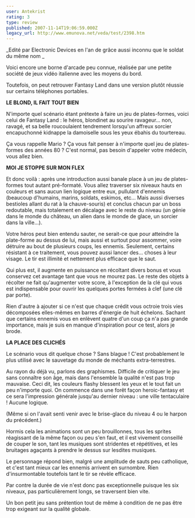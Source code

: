```yaml
---
user: Antekrist
rating: 3
type: review
published: 2007-11-14T19:06:59.000Z
legacy_url: http://www.emunova.net/veda/test/2398.htm
---
```

_Edité par Electronic Devices en l'an de grâce aussi inconnu que le soldat du même nom _  

  

Voici encore une borne d'arcade peu connue, réalisée par une petite société de jeux vidéo italienne avec les moyens du bord.  

Toutefois, on peut retrouver Fantasy Land dans une version plutôt réussie sur certains téléphones portables.  

  

**LE BLOND, IL FAIT TOUT BIEN**  

N'importe quel scénario étant prétexte à faire un jeu de plates-formes, voici celui de Fantasy Land : le héros, blondinet au sourire ravageur... non, ravagé, et sa belle roucoulaient tendrement lorsqu'un affreux sorcier encapuchonné kidnappe la damoiselle sous les yeux ébahis du tourtereau.  

Ça vous rappelle Mario ? Ça vous fait penser à n'importe quel jeu de plates-formes des années 80 ? C'est normal, pas besoin d'appeler votre médecin, vous allez bien.  

  

**MOI JE STOPPE SUR MON FLEX**  

Et donc voilà : après une introduction aussi banale place à un jeu de plates-formes tout autant pré-formaté. Vous allez traverser six niveaux hauts en couleurs et sans aucun lien logique entre eux, pullulant d'ennemis (beaucoup d'humains, marins, soldats, eskimos, etc... Mais aussi diverses bestioles allant du rat à la chauve-souris) et conclus chacun par un boss redoutable, mais totalement en décalage avec le reste du niveau (un génie dans le monde du château, un alien dans le monde de glace, un sorcier dans la ville...).  

Votre héros peut bien entendu sauter, ne serait-ce que pour atteindre la plate-forme au dessus de lui, mais aussi et surtout pour assommer, voire détruire au bout de plusieurs coups, les ennemis. Seulement, certains résistant à ce traitement, vous pouvez aussi lancer des... choses à leur visage. Le tir est illimité et nettement plus efficace que le saut.   

Qui plus est, il augmente en puissance en récoltant divers bonus et vous conservez cet avantage tant que vous ne mourez pas. Le reste des objets à récolter ne fait qu'augmenter votre score, à l'exception de la clé qui vous est indispensable pour ouvrir les quelques portes fermées à clef (une clé par porte).  

Rien d'autre à ajouter si ce n'est que chaque crédit vous octroie trois vies décomposées elles-mêmes en barres d'énergie de huit échelons. Sachant que certains ennemis vous en enlèvent quatre d'un coup ça n'a pas grande importance, mais je suis en manque d'inspiration pour ce test, alors je brode.  

  

**LA PLACE DES CLICHÉS**  

Le scénario vous dit quelque chose ? Sans blague ! C'est probablement le plus utilisé avec le sauvetage du monde de méchants extra-terrestres.  

Au rayon du déjà vu, parlons des graphismes. Difficile de critiquer le jeu sans connaître son âge, mais dans l'ensemble la qualité n'est pas trop mauvaise. Ceci dit, les couleurs flashy blessent les yeux et le tout fait un peu n'importe quoi. On commence dans une forêt façon heroic-fantasy et ce sera l'impression générale jusqu'au dernier niveau : une ville tentaculaire ! Aucune logique.  

(Même si on l'avait senti venir avec le brise-glace du niveau 4 ou le harpon du précédent.)  

Hormis cela les animations sont un peu brouillonnes, tous les sprites réagissant de la même façon ou peu s'en faut, et il est vivement conseillé de couper le son, tant les musiques sont stridentes et répétitives, et les bruitages agaçants à prendre le dessus sur lesdites musiques.  

Le personnage répond bien, malgré une amplitude de sauts peu catholique, et c'est tant mieux car les ennemis arrivent en surnombre. Rien d'insurmontable toutefois tant le tir se révèle efficace.  

Par contre la durée de vie n'est donc pas exceptionnelle puisque les six niveaux, pas particulièrement longs, se traversent bien vite.  

Un bon petit jeu sans prétention tout de même à condition de ne pas être trop exigeant sur la qualité globale.